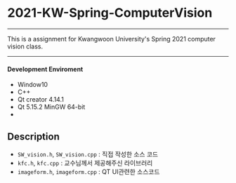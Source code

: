 # 2021-KW-Spring-ComputerVision

***
This is a assignment for Kwangwoon University's Spring 2021 computer vision class.

***
#### Development Enviroment
* Window10
* C++
* Qt creator 4.14.1
* Qt 5.15.2 MinGW 64-bit
* 
## Description 
  - `SW_vision.h`, `SW_vision.cpp` : 직접 작성한 소스 코드
  - `kfc.h`, `kfc.cpp` : 교수님께서 제공해주신 라이브러리  
  - `imageform.h`, `imageform.cpp` : QT UI관련한 소스코드
